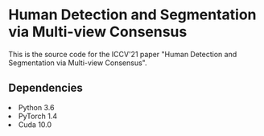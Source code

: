 # Human Detection and Segmentation via Multi-view Consensus 
This is the source code for the ICCV'21 paper "Human Detection and Segmentation via Multi-view Consensus".

## Dependencies
<li> Python 3.6
<li> PyTorch 1.4
<li> Cuda 10.0

